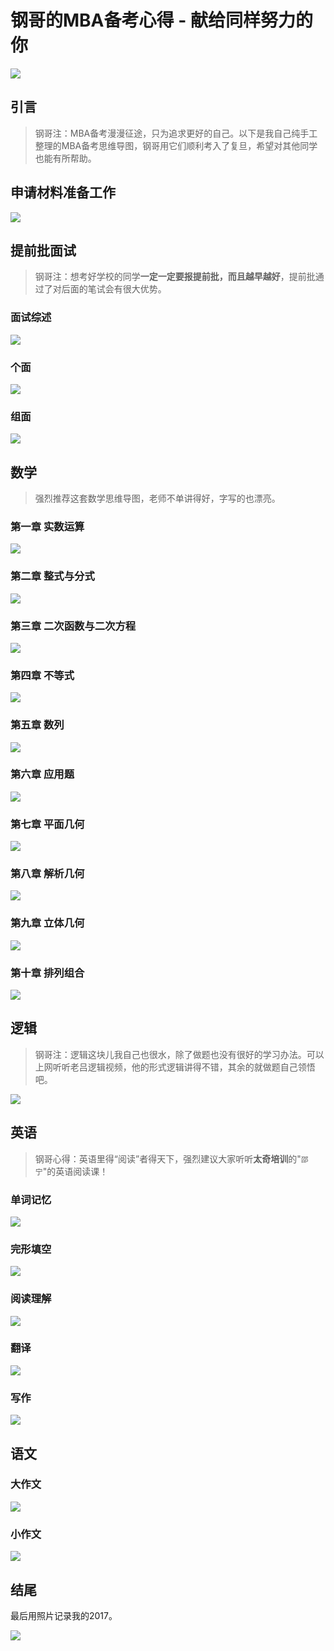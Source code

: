 # 钢哥的MBA备考心得 - 献给同样努力的你

![](https://oracle-apex-bucket.s3-ap-northeast-1.amazonaws.com/mba/memory.png)

## 引言
> 钢哥注：MBA备考漫漫征途，只为追求更好的自己。以下是我自己纯手工整理的MBA备考思维导图，钢哥用它们顺利考入了复旦，希望对其他同学也能有所帮助。

## 申请材料准备工作
![](https://oracle-apex-bucket.s3-ap-northeast-1.amazonaws.com/mba/1.1+MBA%E5%A4%87%E8%80%83_%E7%94%B3%E8%AF%B7%E6%9D%90%E6%96%99%E5%87%86%E5%A4%87.png)


## 提前批面试

> 钢哥注：想考好学校的同学**一定一定要报提前批，而且越早越好**，提前批通过了对后面的笔试会有很大优势。

### 面试综述

![](https://oracle-apex-bucket.s3-ap-northeast-1.amazonaws.com/mba/1.2%20MBA%E5%A4%87%E8%80%83_%E6%8F%90%E5%89%8D%E6%89%B9%E9%9D%A2%E8%AF%95_%E9%9D%A2%E8%AF%95%E7%BB%BC%E8%BF%B0.png)


### 个面

![](https://oracle-apex-bucket.s3-ap-northeast-1.amazonaws.com/mba/1.3%20MBA%E5%A4%87%E8%80%83_%E6%8F%90%E5%89%8D%E6%89%B9%E9%9D%A2%E8%AF%95%20%E4%B8%AA%E9%9D%A2.png)


### 组面
![](https://oracle-apex-bucket.s3-ap-northeast-1.amazonaws.com/mba/1.4%20MBA%E5%A4%87%E8%80%83_%E6%8F%90%E5%89%8D%E6%89%B9%E9%9D%A2%E8%AF%95%20%E7%BB%84%E9%9D%A2.png)

## 数学

> 强烈推荐这套数学思维导图，老师不单讲得好，字写的也漂亮。

### 第一章 实数运算
![](https://oracle-apex-bucket.s3-ap-northeast-1.amazonaws.com/mba/2.1%20MBA%E5%A4%87%E8%80%83_%E6%95%B0%E5%AD%A6_%E7%AC%AC%E4%B8%80%E7%AB%A0%20%E5%AE%9E%E6%95%B0%E8%BF%90%E7%AE%97.png)


### 第二章 整式与分式
![](https://oracle-apex-bucket.s3-ap-northeast-1.amazonaws.com/mba/2.2%20MBA%E5%A4%87%E8%80%83_%E6%95%B0%E5%AD%A6_%E7%AC%AC%E4%BA%8C%E7%AB%A0%20%E6%95%B4%E5%BC%8F%E4%B8%8E%E5%88%86%E5%BC%8F.png)

### 第三章 二次函数与二次方程
![](https://oracle-apex-bucket.s3-ap-northeast-1.amazonaws.com/mba/2.3%20MBA%E5%A4%87%E8%80%83_%E6%95%B0%E5%AD%A6_%E7%AC%AC%E4%B8%89%E7%AB%A0%20%E4%BA%8C%E6%AC%A1%E5%87%BD%E6%95%B0%E4%B8%8E%E4%BA%8C%E6%AC%A1%E6%96%B9%E7%A8%8B.png)

### 第四章 不等式
![](https://oracle-apex-bucket.s3-ap-northeast-1.amazonaws.com/mba/2.4%20MBA%E5%A4%87%E8%80%83_%E6%95%B0%E5%AD%A6_%E7%AC%AC%E5%9B%9B%E7%AB%A0%20%E4%B8%8D%E7%AD%89%E5%BC%8F.png)

### 第五章 数列
![](https://oracle-apex-bucket.s3-ap-northeast-1.amazonaws.com/mba/2.5%20MBA%E5%A4%87%E8%80%83_%E6%95%B0%E5%AD%A6_%E7%AC%AC%E4%BA%94%E7%AB%A0%20%E6%95%B0%E5%88%97.png)

### 第六章 应用题
![](https://oracle-apex-bucket.s3-ap-northeast-1.amazonaws.com/mba/2.6%20MBA%E5%A4%87%E8%80%83_%E6%95%B0%E5%AD%A6_%E7%AC%AC%E5%85%AD%E7%AB%A0%20%E5%BA%94%E7%94%A8%E9%A2%98.png)

### 第七章 平面几何
![](https://oracle-apex-bucket.s3-ap-northeast-1.amazonaws.com/mba/2.7%20MBA%E5%A4%87%E8%80%83_%E6%95%B0%E5%AD%A6_%E7%AC%AC%E4%B8%83%E7%AB%A0%20%E5%B9%B3%E9%9D%A2%E5%87%A0%E4%BD%95.png)

### 第八章 解析几何
![](https://oracle-apex-bucket.s3-ap-northeast-1.amazonaws.com/mba/2.8%20MBA%E5%A4%87%E8%80%83_%E6%95%B0%E5%AD%A6_%E7%AC%AC%E5%85%AB%E7%AB%A0%20%E8%A7%A3%E6%9E%90%E5%87%A0%E4%BD%95.png)

### 第九章 立体几何
![](https://oracle-apex-bucket.s3-ap-northeast-1.amazonaws.com/mba/2.9%20MBA%E5%A4%87%E8%80%83_%E6%95%B0%E5%AD%A6_%E7%AC%AC%E4%B9%9D%E7%AB%A0%20%E7%AB%8B%E4%BD%93%E5%87%A0%E4%BD%95.png)

### 第十章 排列组合
![](https://oracle-apex-bucket.s3-ap-northeast-1.amazonaws.com/mba/2.10%20MBA%E5%A4%87%E8%80%83_%E6%95%B0%E5%AD%A6_%E7%AC%AC%E5%8D%81%E7%AB%A0%20%E6%8E%92%E5%88%97%E7%BB%84%E5%90%88.png)

## 逻辑

> 钢哥注：逻辑这块儿我自己也很水，除了做题也没有很好的学习办法。可以上网听听老吕逻辑视频，他的形式逻辑讲得不错，其余的就做题自己领悟吧。

![](https://oracle-apex-bucket.s3-ap-northeast-1.amazonaws.com/mba/3.1%20MBA%E5%A4%87%E8%80%83_%E9%80%BB%E8%BE%91.png)

## 英语

> 钢哥心得：英语里得“阅读”者得天下，强烈建议大家听听**太奇培训**的"`邵宁`"的英语阅读课！

### 单词记忆
![](https://oracle-apex-bucket.s3-ap-northeast-1.amazonaws.com/mba/4.1%20MBA%E5%A4%87%E8%80%83_%E8%8B%B1%E8%AF%AD_%E5%8D%95%E8%AF%8D%E8%AE%B0%E5%BF%86.png)

### 完形填空
![](https://oracle-apex-bucket.s3-ap-northeast-1.amazonaws.com/mba/4.2%20MBA%E5%A4%87%E8%80%83_%E8%8B%B1%E8%AF%AD_Close%E5%AE%8C%E5%BD%A2%E5%A1%AB%E7%A9%BA.png)

### 阅读理解
![](https://oracle-apex-bucket.s3-ap-northeast-1.amazonaws.com/mba/4.3%20MBA%E5%A4%87%E8%80%83_%E8%8B%B1%E8%AF%AD_Reading%E9%98%85%E8%AF%BB%E7%90%86%E8%A7%A3.png)

### 翻译
![](https://oracle-apex-bucket.s3-ap-northeast-1.amazonaws.com/mba/4.4%20MBA%E5%A4%87%E8%80%83_%E8%8B%B1%E8%AF%AD_Translation%E7%BF%BB%E8%AF%91.png)

### 写作
![](https://oracle-apex-bucket.s3-ap-northeast-1.amazonaws.com/mba/4.5%20MBA%E5%A4%87%E8%80%83_%E8%8B%B1%E8%AF%AD_Writing%E5%86%99%E4%BD%9C.png)

## 语文
### 大作文
![](https://oracle-apex-bucket.s3-ap-northeast-1.amazonaws.com/mba/5.1%20MBA%E5%A4%87%E8%80%83_%E4%B8%AD%E6%96%87%E5%B0%8F%E4%BD%9C%E6%96%87.png)

### 小作文
![](https://oracle-apex-bucket.s3-ap-northeast-1.amazonaws.com/mba/5.2%20MBA%E5%A4%87%E8%80%83_%E4%B8%AD%E6%96%87%E5%A4%A7%E4%BD%9C%E6%96%87.png)

## 结尾
最后用照片记录我的2017。

![](https://oracle-apex-bucket.s3-ap-northeast-1.amazonaws.com/mba/memory.png)
